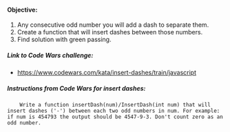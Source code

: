#### Objective:
1. Any consecutive odd number you will add a dash to separate them.
2. Create a function that will insert dashes between those numbers.
3. Find solution with green passing. 

##### Link to Code Wars challenge:
* https://www.codewars.com/kata/insert-dashes/train/javascript

##### Instructions from Code Wars for insert dashes:
        Write a function insertDash(num)/InsertDash(int num) that will insert dashes ('-') between each two odd numbers in num. For example: if num is 454793 the output should be 4547-9-3. Don't count zero as an odd number.
